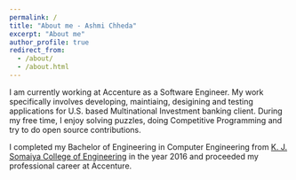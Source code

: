 ```yaml
---
permalink: /
title: "About me - Ashmi Chheda"
excerpt: "About me"
author_profile: true
redirect_from: 
  - /about/
  - /about.html
---
```


I am currently working at Accenture as a Software Engineer. My work specifically involves developing, maintiaing, desigining and testing applications for U.S. based Multinational Investment banking client. During my free time, I enjoy solving puzzles, doing Competitive Programming and try to do open source contributions.

I completed my Bachelor of Engineering in Computer Engineering from [K. J. Somaiya College of Engineering](https://www.somaiya.edu/kjsce) in the year 2016 and proceeded my professional career at Accenture.
